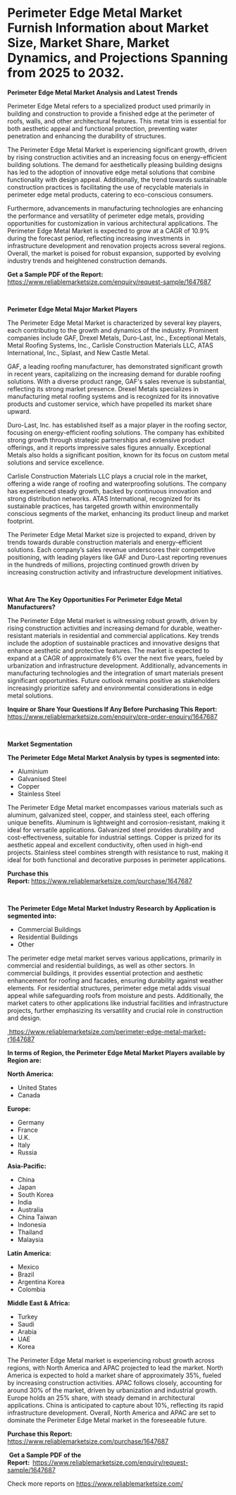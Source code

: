 <p><h1>Perimeter Edge Metal Market Furnish Information about Market Size, Market Share, Market Dynamics, and Projections Spanning from 2025 to 2032.</h1></p><p><strong>Perimeter Edge Metal Market Analysis and Latest Trends</strong></p>
<p><p>Perimeter Edge Metal refers to a specialized product used primarily in building and construction to provide a finished edge at the perimeter of roofs, walls, and other architectural features. This metal trim is essential for both aesthetic appeal and functional protection, preventing water penetration and enhancing the durability of structures. </p><p>The Perimeter Edge Metal Market is experiencing significant growth, driven by rising construction activities and an increasing focus on energy-efficient building solutions. The demand for aesthetically pleasing building designs has led to the adoption of innovative edge metal solutions that combine functionality with design appeal. Additionally, the trend towards sustainable construction practices is facilitating the use of recyclable materials in perimeter edge metal products, catering to eco-conscious consumers.</p><p>Furthermore, advancements in manufacturing technologies are enhancing the performance and versatility of perimeter edge metals, providing opportunities for customization in various architectural applications. The Perimeter Edge Metal Market is expected to grow at a CAGR of 10.9% during the forecast period, reflecting increasing investments in infrastructure development and renovation projects across several regions. Overall, the market is poised for robust expansion, supported by evolving industry trends and heightened construction demands.</p></p>
<p><strong>Get a Sample PDF of the Report:&nbsp;</strong> <a href="https://www.reliablemarketsize.com/enquiry/request-sample/1647687?utm_campaign=2268&utm_medium=2&utm_source=Github&utm_content=ia&utm_term=30012025&utm_id=perimeter-edge-metal">https://www.reliablemarketsize.com/enquiry/request-sample/1647687</a></p>
<p>&nbsp;</p>
<p><strong>Perimeter Edge Metal Major Market Players</strong></p>
<p><p>The Perimeter Edge Metal Market is characterized by several key players, each contributing to the growth and dynamics of the industry. Prominent companies include GAF, Drexel Metals, Duro-Last, Inc., Exceptional Metals, Metal Roofing Systems, Inc., Carlisle Construction Materials LLC, ATAS International, Inc., Siplast, and New Castle Metal.</p><p>GAF, a leading roofing manufacturer, has demonstrated significant growth in recent years, capitalizing on the increasing demand for durable roofing solutions. With a diverse product range, GAF's sales revenue is substantial, reflecting its strong market presence. Drexel Metals specializes in manufacturing metal roofing systems and is recognized for its innovative products and customer service, which have propelled its market share upward.</p><p>Duro-Last, Inc. has established itself as a major player in the roofing sector, focusing on energy-efficient roofing solutions. The company has exhibited strong growth through strategic partnerships and extensive product offerings, and it reports impressive sales figures annually. Exceptional Metals also holds a significant position, known for its focus on custom metal solutions and service excellence.</p><p>Carlisle Construction Materials LLC plays a crucial role in the market, offering a wide range of roofing and waterproofing solutions. The company has experienced steady growth, backed by continuous innovation and strong distribution networks. ATAS International, recognized for its sustainable practices, has targeted growth within environmentally conscious segments of the market, enhancing its product lineup and market footprint.</p><p>The Perimeter Edge Metal Market size is projected to expand, driven by trends towards durable construction materials and energy-efficient solutions. Each company’s sales revenue underscores their competitive positioning, with leading players like GAF and Duro-Last reporting revenues in the hundreds of millions, projecting continued growth driven by increasing construction activity and infrastructure development initiatives.</p></p>
<p>&nbsp;</p>
<p><strong>What Are The Key Opportunities For Perimeter Edge Metal Manufacturers?</strong></p>
<p><p>The Perimeter Edge Metal market is witnessing robust growth, driven by rising construction activities and increasing demand for durable, weather-resistant materials in residential and commercial applications. Key trends include the adoption of sustainable practices and innovative designs that enhance aesthetic and protective features. The market is expected to expand at a CAGR of approximately 6% over the next five years, fueled by urbanization and infrastructure development. Additionally, advancements in manufacturing technologies and the integration of smart materials present significant opportunities. Future outlook remains positive as stakeholders increasingly prioritize safety and environmental considerations in edge metal solutions.</p></p>
<p><strong>Inquire or Share Your Questions If Any Before Purchasing This Report:</strong> <a href="https://www.reliablemarketsize.com/enquiry/pre-order-enquiry/1647687?utm_campaign=2268&utm_medium=2&utm_source=Github&utm_content=ia&utm_term=30012025&utm_id=perimeter-edge-metal">https://www.reliablemarketsize.com/enquiry/pre-order-enquiry/1647687</a></p>
<p>&nbsp;</p>
<p><strong>Market Segmentation</strong></p>
<p><strong>The Perimeter Edge Metal Market Analysis by types is segmented into:</strong></p>
<p><ul><li>Aluminium</li><li>Galvanised Steel</li><li>Copper</li><li>Stainless Steel</li></ul></p>
<p><p>The Perimeter Edge Metal market encompasses various materials such as aluminum, galvanized steel, copper, and stainless steel, each offering unique benefits. Aluminum is lightweight and corrosion-resistant, making it ideal for versatile applications. Galvanized steel provides durability and cost-effectiveness, suitable for industrial settings. Copper is prized for its aesthetic appeal and excellent conductivity, often used in high-end projects. Stainless steel combines strength with resistance to rust, making it ideal for both functional and decorative purposes in perimeter applications.</p></p>
<p><strong>Purchase this Report:&nbsp;</strong><a href="https://www.reliablemarketsize.com/purchase/1647687?utm_campaign=2268&utm_medium=2&utm_source=Github&utm_content=ia&utm_term=30012025&utm_id=perimeter-edge-metal">https://www.reliablemarketsize.com/purchase/1647687</a></p>
<p>&nbsp;</p>
<p><strong>The Perimeter Edge Metal Market Industry Research by Application is segmented into:</strong></p>
<p><ul><li>Commercial Buildings</li><li>Residential Buildings</li><li>Other</li></ul></p>
<p><p>The perimeter edge metal market serves various applications, primarily in commercial and residential buildings, as well as other sectors. In commercial buildings, it provides essential protection and aesthetic enhancement for roofing and facades, ensuring durability against weather elements. For residential structures, perimeter edge metal adds visual appeal while safeguarding roofs from moisture and pests. Additionally, the market caters to other applications like industrial facilities and infrastructure projects, further emphasizing its versatility and crucial role in construction and design.</p></p>
<p><a href="https://www.reliablemarketsize.com/perimeter-edge-metal-market-r1647687?utm_campaign=2268&utm_medium=2&utm_source=Github&utm_content=ia&utm_term=30012025&utm_id=perimeter-edge-metal">&nbsp;https://www.reliablemarketsize.com/perimeter-edge-metal-market-r1647687</a></p>
<p><strong>In terms of Region, the Perimeter Edge Metal Market Players available by Region are:</strong></p>
<p>
    <p> <strong> North America: </strong>
        <ul>
            <li>United States</li>
            <li>Canada</li>
        </ul>
        </p> 
    <p> <strong> Europe: </strong>
        <ul>
            <li>Germany</li>
            <li>France</li>
            <li>U.K.</li>
            <li>Italy</li>
            <li>Russia</li>
        </ul>
        </p> 
    <p> <strong> Asia-Pacific: </strong>
        <ul>
            <li>China</li>
            <li>Japan</li>
            <li>South Korea</li>
            <li>India</li>
            <li>Australia</li>
            <li>China Taiwan</li>
            <li>Indonesia</li>
            <li>Thailand</li>
            <li>Malaysia</li>
        </ul>
        </p> 
    <p> <strong> Latin America: </strong>
        <ul>
            <li>Mexico</li>
            <li>Brazil</li>
            <li>Argentina Korea</li>
            <li>Colombia</li>
        </ul>
        </p> 
    <p> <strong> Middle East & Africa: </strong>
        <ul>
            <li>Turkey</li>
            <li>Saudi</li>
            <li>Arabia</li>
            <li>UAE</li>
            <li>Korea</li>
        </ul>
    </p>
    </p>
<p><p>The Perimeter Edge Metal market is experiencing robust growth across regions, with North America and APAC projected to lead the market. North America is expected to hold a market share of approximately 35%, fueled by increasing construction activities. APAC follows closely, accounting for around 30% of the market, driven by urbanization and industrial growth. Europe holds an 25% share, with steady demand in architectural applications. China is anticipated to capture about 10%, reflecting its rapid infrastructure development. Overall, North America and APAC are set to dominate the Perimeter Edge Metal market in the foreseeable future.</p></p>
<p><strong>Purchase this Report: </strong><a href="https://www.reliablemarketsize.com/purchase/1647687?utm_campaign=2268&utm_medium=2&utm_source=Github&utm_content=ia&utm_term=30012025&utm_id=perimeter-edge-metal">https://www.reliablemarketsize.com/purchase/1647687</a></p>
<p>&nbsp;<strong>Get a Sample PDF of the Report:&nbsp;&nbsp;</strong><a href="https://www.reliablemarketsize.com/enquiry/request-sample/1647687?utm_campaign=2268&utm_medium=2&utm_source=Github&utm_content=ia&utm_term=30012025&utm_id=perimeter-edge-metal">https://www.reliablemarketsize.com/enquiry/request-sample/1647687</a></p>
<p><strong></strong></p>
<p>Check more reports on <a href="https://www.reliablemarketsize.com/?utm_campaign=2268&utm_medium=2&utm_source=Github&utm_content=ia&utm_term=30012025&utm_id=perimeter-edge-metal">https://www.reliablemarketsize.com/</a></p>